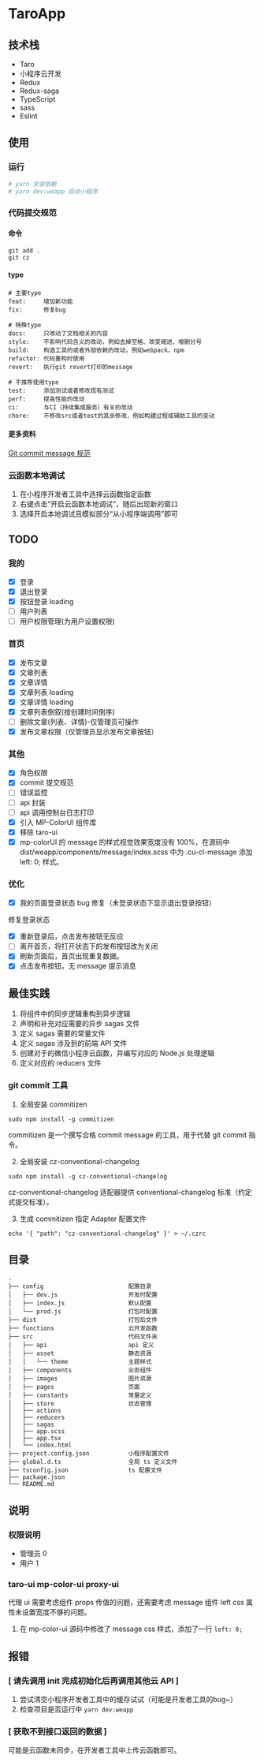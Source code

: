 # TaroApp

## 技术栈

* Taro
* 小程序云开发
* Redux
* Redux-saga
* TypeScript
* sass
* Eslint

## 使用

### 运行

``` bash
# yarn 安装依赖
# yarn dev:weapp 启动小程序
```

### 代码提交规范

#### 命令

``` shell
git add .
git cz
```

#### type

``` 
# 主要type
feat:     增加新功能
fix:      修复bug

# 特殊type
docs:     只改动了文档相关的内容
style:    不影响代码含义的改动，例如去掉空格、改变缩进、增删分号
build:    构造工具的或者外部依赖的改动，例如webpack，npm
refactor: 代码重构时使用
revert:   执行git revert打印的message

# 不推荐使用type
test:     添加测试或者修改现有测试
perf:     提高性能的改动
ci:       与CI（持续集成服务）有关的改动
chore:    不修改src或者test的其余修改，例如构建过程或辅助工具的变动
```

#### 更多资料

[Git commit message 规范](https://juejin.im/post/5d0b3f8c6fb9a07ec07fc5d0#comment)

### 云函数本地调试

1. 在小程序开发者工具中选择云函数指定函数
2. 右键点击“开启云函数本地调试”，随后出现新的窗口
3. 选择开启本地调试且模拟部分“从小程序端调用”即可

## TODO

### 我的

* [x] 登录
* [x] 退出登录
* [x] 按钮登录 loading
* [ ] 用户列表
* [ ] 用户权限管理(为用户设置权限)

### 首页

* [x] 发布文章
* [x] 文章列表
* [x] 文章详情
* [x] 文章列表 loading
* [x] 文章详情 loading
* [x] 文章列表倒叙(按创建时间倒序)
* [ ] 删除文章(列表、详情)-仅管理员可操作
* [x] 发布文章权限（仅管理员显示发布文章按钮）

### 其他

* [x] 角色权限
* [x] commit 提交规范
* [ ] 错误监控
* [ ] api 封装
* [ ] api 调用控制台日志打印
* [x] 引入 MP-ColorUI 组件库
* [x] 移除 taro-ui
* [x] mp-colorUI 的 message 的样式视觉效果宽度没有 100%，在源码中 dist/weapp/components/message/index.scss 中为 .cu-cl-message 添加 left: 0; 样式。

### 优化

* [x] 我的页面登录状态 bug 修复（未登录状态下显示退出登录按钮）

修复登录状态

* [x] 重新登录后，点击发布按钮无反应
* [ ] 离开首页，将打开状态下的发布按钮改为关闭
* [x] 刷新页面后，首页出现重复数据。
* [x] 点击发布按钮，无 message 提示消息

## 最佳实践

1. 将组件中的同步逻辑重构到异步逻辑
2. 声明和补充对应需要的异步 sagas 文件
3. 定义 sagas 需要的常量文件
4. 定义 sagas 涉及到的前端 API 文件
5. 创建对于的微信小程序云函数，并编写对应的 Node.js 处理逻辑
6. 定义对应的 reducers 文件

### git commit 工具

1. 全局安装 commitizen

`sudo npm install -g commitizen` 

commitizen 是一个撰写合格 commit message 的工具，用于代替 git commit 指令。

2. 全局安装 cz-conventional-changelog

`sudo npm install -g cz-conventional-changelog` 

cz-conventional-changelog 适配器提供 conventional-changelog 标准（约定式提交标准）。

3. 生成 commitizen 指定 Adapter 配置文件

`echo '{ "path": "cz-conventional-changelog" }' > ~/.czrc` 

## 目录

``` 
.
├── config                        配置目录
│   ├── dev.js                    开发时配置
│   ├── index.js                  默认配置
│   └── prod.js                   打包时配置
├── dist                          打包后文件
├── functions                     云开发函数
├── src                           代码文件夹
│   ├── api                       api 定义
│   ├── asset                     静态资源
│   │   └── theme                 主题样式
│   ├── components                业务组件
│   ├── images                    图片资源
│   ├── pages                     页面
│   ├── constants                 常量定义
│   ├── store                     状态管理
│   ├── actions
│   ├── reducers
│   ├── sagas
│   ├── app.scss
│   ├── app.tsx
│   └── index.html
├── project.config.json           小程序配置文件
├── global.d.ts                   全局 ts 定义文件
├── tsconfig.json                 ts 配置文件
├── package.json
└── README.md
```

## 说明

### 权限说明

* 管理员 0
* 用户 1

### taro-ui mp-color-ui proxy-ui

代理 ui 需要考虑组件 props 传值的问题，还需要考虑 message 组件 left css 属性未设置宽度不够的问题。

1. 在 mp-color-ui 源码中修改了 message css 样式，添加了一行 `left: 0;` 

## 报错

### [ 请先调用 init 完成初始化后再调用其他云 API ]

1. 尝试清空小程序开发者工具中的缓存试试（可能是开发者工具的bug~）
2. 检查项目是否运行中 `yarn dev:weapp` 

### [ 获取不到接口返回的数据 ]

可能是云函数未同步，在开发者工具中上传云函数即可。
